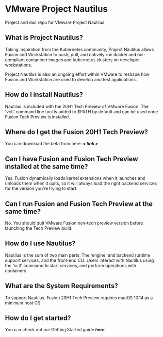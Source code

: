 # VMware Project Nautilus
Project and doc repo for VMware Project Nautilus


## What is Project Nautilus?

Taking inspiration from the Kubernetes community, Project Nautilus allows Fusion and Workstation to push, pull, and natively run docker and oci-compliant contaniner images and kubernetes clusters on developer workstations.

Project Nautilus is also an ongoing effort within VMware to reshape how Fusion and Workstation are used to develop and test applications.


## How do I install Nautilus?

Nautilus is included with the 20H1 Tech Preview of VMware Fusion. The 'vctl' command line tool is added to $PATH by default and can be used once Fusion Tech Preview is installed.


## Where do I get the Fusion 20H1 Tech Preview?

You can download the beta from here: ***< link >***


## Can I have Fusion and Fusion Tech Preview installed at the same time?

Yes. Fusion dynamically loads kernel extensions when it launches and unloads them when it quits, so it will always load the right backend services for the version you're trying to start.


## Can I run Fusion and Fusion Tech Preview at the same time?

No. You should quit VMware Fusion non-tech preview version before launching the Tech Preview build.


## How do I use Nautilus?

Nautilus is the sum of two main parts: The 'engine' and backend runtime support services, and the front-end CLI. Users interact with Nautilus using the 'vctl' command to start services, and perform operations with containers.


## What are the System Requirements?

To support Nautilus, Fusion 20H1 Tech Preview requires macOS 10.14 as a minimum host OS.


## How do I get started?

You can check out our Getting Started guide ***here***








